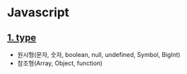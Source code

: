# Javascript

## [1. type](1_types.md)
- 원시형(문자, 숫자, boolean, null, undefined, Symbol, BigInt)
- 참조형(Array, Object, function)


